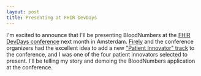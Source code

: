 ```yaml
---
layout: post
title: Presenting at FHIR DevDays
---
```


I'm excited to announce that I'll be presenting BloodNumbers at the [FHIR DevDays conference](https://www.devdays.com/amsterdam/) next month in Amsterdam. [Firely](https://fire.ly) and the conference organizers had the excellent idea to add a new ["Patient Innovator" track](https://www.devdays.com/amsterdam/patient-track/) to the conference, and I was one of the four patient innovators selected to present. I'll be telling my story and demoing the BloodNumbers application at the conference.

